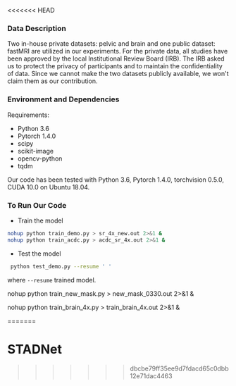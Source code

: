 <<<<<<< HEAD
### Data Description
Two in-house private datasets: pelvic and brain and one public dataset: fastMRI are utilized in our experiments. For the private data, all studies have been approved by the local Institutional Review Board (IRB). The IRB asked us to protect the privacy of participants and to maintain the confidentiality of data. Since we cannot make the two datasets publicly available, we won't claim them as our contribution.
### Environment and Dependencies
Requirements:
* Python 3.6
* Pytorch 1.4.0 
* scipy
* scikit-image
* opencv-python
* tqdm

Our code has been tested with Python 3.6, Pytorch 1.4.0, torchvision 0.5.0, CUDA 10.0 on Ubuntu 18.04.


### To Run Our Code
- Train the model
```bash
nohup python train_demo.py > sr_4x_new.out 2>&1 &
nohup python train_acdc.py > acdc_sr_4x.out 2>&1 &
```

- Test the model
```bash
 python test_demo.py --resume ' '
```
where
`--resume`  trained model. 

nohup python train_new_mask.py > new_mask_0330.out 2>&1 &

nohup python train_brain_4x.py > train_brain_4x.out 2>&1 &

=======
# STADNet
>>>>>>> dbcbe79ff35ee9d7fdacd65c0dbb12e71dac4463
